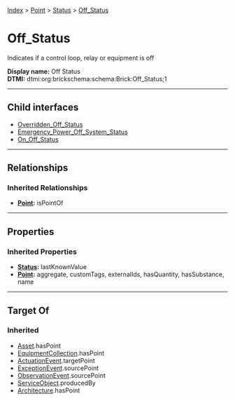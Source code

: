[Index](../../../index.md) > [Point](../../Point.md) > [Status](../Status.md) > [Off_Status](#)
# Off_Status

Indicates if a control loop, relay or equipment is off


**Display name:** Off Status<br />
**DTMI:** dtmi:org:brickschema:schema:Brick:Off_Status;1

---

## Child interfaces
* [Overridden_Off_Status](../Overridden_Status/Overridden_Off_Status.md)
* [Emergency_Power_Off_System_Status](../System_Status/Emergency_Power_Off_System_Status/Emergency_Power_Off_System_Status.md)
* [On_Off_Status](../On_Status/On_Off_Status/On_Off_Status.md)

---

## Relationships

### Inherited Relationships
* **[Point](../../Point.md):** isPointOf

---

## Properties

### Inherited Properties
* **[Status](../Status.md):** lastKnownValue
* **[Point](../../Point.md):** aggregate, customTags, externalIds, hasQuantity, hasSubstance, name

---

## Target Of
### Inherited
* [Asset](../../../Asset/Asset.md).hasPoint
* [EquipmentCollection](../../../Collection/EquipmentCollection.md).hasPoint
* [ActuationEvent](../../../Event/PointEvent/ActuationEvent.md).targetPoint
* [ExceptionEvent](../../../Event/PointEvent/ExceptionEvent.md).sourcePoint
* [ObservationEvent](../../../Event/PointEvent/ObservationEvent.md).sourcePoint
* [ServiceObject](../../../Information/ServiceObject/ServiceObject.md).producedBy
* [Architecture](../../../Space/Architecture/Architecture.md).hasPoint
